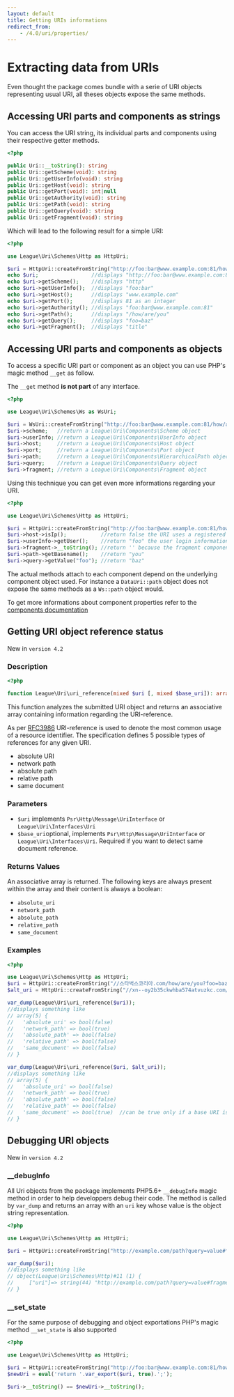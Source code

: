 ```yaml
---
layout: default
title: Getting URIs informations
redirect_from:
    - /4.0/uri/properties/
---
```


# Extracting data from URIs

Even thought the package comes bundle with a serie of URI objects representing usual URI, all theses objects expose the same methods.

## Accessing URI parts and components as strings

You can access the URI string, its individual parts and components using their respective getter methods.

~~~php
<?php

public Uri::__toString(): string
public Uri::getScheme(void): string
public Uri::getUserInfo(void): string
public Uri::getHost(void): string
public Uri::getPort(void): int|null
public Uri::getAuthority(void): string
public Uri::getPath(void): string
public Uri::getQuery(void): string
public Uri::getFragment(void): string
~~~

Which will lead to the following result for a simple URI:

~~~php
<?php

use League\Uri\Schemes\Http as HttpUri;

$uri = HttpUri::createFromString("http://foo:bar@www.example.com:81/how/are/you?foo=baz#title");
echo $uri;                 //displays "http://foo:bar@www.example.com:81/how/are/you?foo=baz#title"
echo $uri->getScheme();    //displays "http"
echo $uri->getUserInfo();  //displays "foo:bar"
echo $uri->getHost();      //displays "www.example.com"
echo $uri->getPort();      //displays 81 as an integer
echo $uri->getAuthority(); //displays "foo:bar@www.example.com:81"
echo $uri->getPath();      //displays "/how/are/you"
echo $uri->getQuery();     //displays "foo=baz"
echo $uri->getFragment();  //displays "title"
~~~

## Accessing URI parts and components as objects

To access a specific URI part or component as an object you can use PHP's magic method `__get` as follow.

<p class="message-notice">The <code>__get</code> method <strong>is not part</strong> of any interface.</p>

~~~php
<?php

use League\Uri\Schemes\Ws as WsUri;

$uri = WsUri::createFromString("http://foo:bar@www.example.com:81/how/are/you?foo=baz");
$uri->scheme;   //return a League\Uri\Components\Scheme object
$uri->userInfo; //return a League\Uri\Components\UserInfo object
$uri->host;     //return a League\Uri\Components\Host object
$uri->port;     //return a League\Uri\Components\Port object
$uri->path;     //return a League\Uri\Components\HierarchicalPath object
$uri->query;    //return a League\Uri\Components\Query object
$uri->fragment; //return a League\Uri\Components\Fragment object
~~~

Using this technique you can get even more informations regarding your URI.

~~~php
<?php

use League\Uri\Schemes\Http as HttpUri;

$uri = HttpUri::createFromString("http://foo:bar@www.example.com:81/how/are/you?foo=baz");
$uri->host->isIp();           //return false the URI uses a registered hostname
$uri->userInfo->getUser();    //return "foo" the user login information
$uri->fragment->__toString(); //return '' because the fragment component is undefined
$uri->path->getBasename();    //return "you"
$uri->query->getValue("foo"); //return "baz"
~~~

<p class="message-notice">The actual methods attach to each component depend on the underlying component object used. For instance a <code>DataUri::path</code> object does not expose the same methods as a <code>Ws::path</code> object would.</p>

To get more informations about component properties refer to the [components documentation](/4.0/components/overview/)

## Getting URI object reference status

<p class="message-notice">New in <code>version 4.2</code></p>

### Description

~~~php
<?php

function League\Uri\uri_reference(mixed $uri [, mixed $base_uri]): array
~~~

This function analyzes the submitted URI object and returns an associative array containing information regarding the URI-reference.

As per [RFC3986](https://tools.ietf.org/html/rfc3986#section-4.1) URI-reference is used to denote the most common usage of a resource identifier. The specification defines 5 possible types of references for any given URI.

- absolute URI
- network path
- absolute path
- relative path
- same document

### Parameters

- `$uri` implements `Psr\Http\Message\UriInterface` or `League\Uri\Interfaces\Uri`
- `$base_uri`optional, implements `Psr\Http\Message\UriInterface` or `League\Uri\Interfaces\Uri`. Required if you want to detect same document reference.

### Returns Values

An associative array is returned. The following keys are always present within the array and their content is always a boolean:

- `absolute_uri`
- `network_path`
- `absolute_path`
- `relative_path`
- `same_document`

### Examples

~~~php
<?php

use League\Uri\Schemes\Http as HttpUri;
$uri = HttpUri::createFromString("//스타벅스코리아.com/how/are/you?foo=baz");
$alt_uri = HttpUri::createFromString("//xn--oy2b35ckwhba574atvuzkc.com/how/are/you?foo=baz#bar");

var_dump(League\Uri\uri_reference($uri));
//displays something like
// array(5) {
//   'absolute_uri' => bool(false)
//   'network_path' => bool(true)
//   'absolute_path' => bool(false)
//   'relative_path' => bool(false)
//   'same_document' => bool(false)
// }

var_dump(League\Uri\uri_reference($uri, $alt_uri));
//displays something like
// array(5) {
//   'absolute_uri' => bool(false)
//   'network_path' => bool(true)
//   'absolute_path' => bool(false)
//   'relative_path' => bool(false)
//   'same_document' => bool(true)  //can be true only if a base URI is provided
// }
~~~

## Debugging URI objects

<p class="message-notice">New in <code>version 4.2</code></p>

### __debugInfo

All Uri objects from the package implements PHP5.6+ `__debugInfo` magic method in order to help developpers debug their code. The method is called by `var_dump` and returns an array with an `uri` key whose value is the object string representation.

~~~php
<?php

use League\Uri\Schemes\Http as HttpUri;

$uri = HttpUri::createFromString("http://example.com/path?query=value#fragment");

var_dump($uri);
//displays something like
// object(League\Uri\Schemes\Http)#11 (1) {
//     ["uri"]=> string(44) "http://example.com/path?query=value#fragment"
// }
~~~~~~

### __set_state

For the same purpose of debugging and object exportations PHP's magic method `__set_state` is also supported

~~~php
<?php

use League\Uri\Schemes\Http as HttpUri;

$uri = HttpUri::createFromString("http://foo:bar@www.example.com:81/how/are/you?foo=baz");
$newUri = eval('return '.var_export($uri, true).';');

$uri->__toString() == $newUri->__toString();
~~~~~~